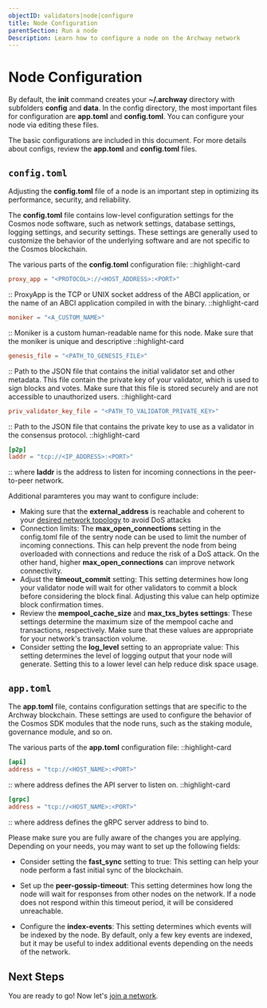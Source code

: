 ```yaml
---
objectID: validators|node|configure
title: Node Configuration
parentSection: Run a node
Description: Learn how to configure a node on the Archway network
---
```



# Node Configuration


By default, the **init** command creates your **~/.archway** directory with subfolders **config** and **data**. In the config directory, the most important files for configuration are **app.toml** and **config.toml**. You can configure your node via editing these files.

The basic configurations are included in this document. For more details about configs, review the **app.toml** and **config.toml** files.



## `config.toml`

Adjusting the **config.toml** file of a node is an important step in optimizing its performance, security, and reliability.

The **config.toml** file contains low-level configuration settings for the Cosmos node software, such as network settings, database settings, logging settings, and security settings. These settings are generally used to customize the behavior of the underlying software and are not specific to the Cosmos blockchain.



The various parts of the **config.toml** configuration file:
::highlight-card

```toml
proxy_app = "<PROTOCOL>://<HOST_ADDRESS>:<PORT>"
```

::
ProxyApp is the TCP or UNIX socket address of the ABCI application, or the name of an ABCI application compiled in with the binary.
::highlight-card

```toml
moniker = "<A_CUSTOM_NAME>"
```

::
Moniker is a custom human-readable name for this node. Make sure that the moniker is unique and descriptive
::highlight-card

```toml
genesis_file = "<PATH_TO_GENESIS_FILE>"
```

::
Path to the JSON file that contains the initial validator set and other metadata. This file contain the private key of your validator, which is used to sign blocks and votes. Make sure that this file is stored securely and are not accessible to unauthorized users.
::highlight-card

```toml
priv_validator_key_file = "<PATH_TO_VALIDATOR_PRIVATE_KEY>"
```

::
Path to the JSON file that contains the private key to use as a validator in the consensus protocol.
::highlight-card

```toml
[p2p]
laddr = "tcp://<IP_ADDRESS>:<PORT>"
```

::
where **laddr** is the address to listen for incoming connections in the peer-to-peer network.



Additional paramteres you may want to configure include:
- Making sure that the **external_address** is reachable and coherent to your [desired network topology](../validator/requirements#sentry-nodes-ddos-protection) to avoid DoS attacks
- Connection limits: The **max_open_connections** setting in the config.toml file of the sentry node can be used to limit the number of incoming connections. This can help prevent the node from being overloaded with connections and reduce the risk of a DoS attack. On the other hand, higher **max_open_connections** can improve network connectivity.
- Adjust the **timeout_commit** setting: This setting determines how long your validator node will wait for other validators to commit a block before considering the block final. Adjusting this value can help optimize block confirmation times.
- Review the **mempool_cache_size** and **max_txs_bytes settings**: These settings determine the maximum size of the mempool cache and transactions, respectively. Make sure that these values are appropriate for your network's transaction volume.
- Consider setting the **log_level** setting to an appropriate value: This setting determines the level of logging output that your node will generate. Setting this to a lower level can help reduce disk space usage.

## `app.toml`

The **app.toml** file, contains configuration settings that are specific to the Archway blockchain. These settings are used to configure the behavior of the Cosmos SDK modules that the node runs, such as the staking module, governance module, and so on.

The various parts of the **app.toml** configuration file:
::highlight-card

```toml
[api]
address = "tcp://<HOST_NAME>:<PORT>"
```

::
where address defines the API server to listen on.
::highlight-card

```toml
[grpc]
address = "tcp://<HOST_NAME>:<PORT>"
```

::
where address defines the gRPC server address to bind to.

Please make sure you are fully aware of the changes you are applying. Depending on your needs, you may want to set up the following fields:

<!-- - Adjust the **minimum-gas-prices** setting: This setting determines the minimum gas price that your validator node will accept for processing transactions. Setting this value too low can result in spam attacks, while setting it too high can discourage legitimate transactions. Find a balance that works for the specific network.
PROBABLY NOT RELEVANT AFTER THE REWARDS MODULE HAS BEEN INTRODUCED-->

- Consider setting the **fast_sync** setting to true: This setting can help your node perform a fast initial sync of the blockchain.

- Set up the **peer-gossip-timeout**: This setting determines how long the node will wait for responses from other nodes on the network. If a node does not respond within this timeout period, it will be considered unreachable.

- Configure the **index-events**: This setting determines which events will be indexed by the node. By default, only a few key events are indexed, but it may be useful to index additional events depending on the needs of the network.

## Next Steps
You are ready to go! Now let's [join a network](5.join-a-network.md).